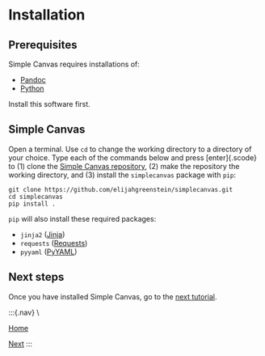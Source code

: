 # Installation

## Prerequisites

Simple Canvas requires installations of:

- [Pandoc](https://pandoc.org)
- [Python](https://www.python.org)

Install this software first.

## Simple Canvas

Open a terminal. Use `cd` to change the working directory to a directory of your choice. Type each of the commands below and press [enter]{.scode} to (1) clone the [Simple Canvas repository](https://github.com/elijahgreenstein/simplecanvas), (2) make the repository the working directory, and (3) install the `simplecanvas` package with `pip`:

```
git clone https://github.com/elijahgreenstein/simplecanvas.git
cd simplecanvas
pip install .
```

`pip` will also install these required packages:

- `jinja2` ([Jinja](https://jinja.palletsprojects.com/en/stable/))
- `requests` ([Requests](https://docs.python-requests.org/en/latest/index.html))
- `pyyaml` ([PyYAML](https://pyyaml.org))

## Next steps

Once you have installed Simple Canvas, go to the [next tutorial](tutorial-course.html).

:::{.nav}
\

[Home](index.html)

[Next](tutorial-course.html)
:::

